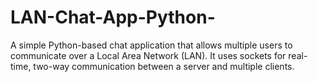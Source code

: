 # LAN-Chat-App-Python-
A simple Python-based chat application that allows multiple users to communicate over a Local Area Network (LAN). It uses sockets for real-time, two-way communication between a server and multiple clients.
